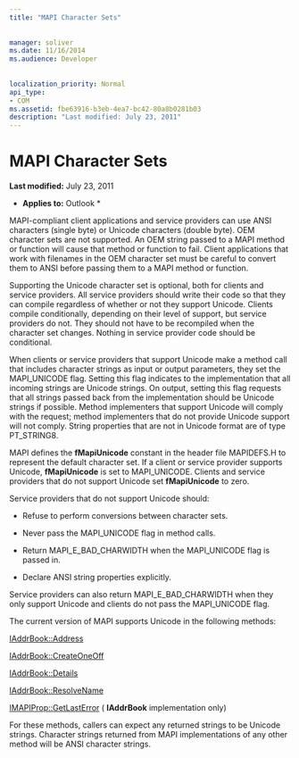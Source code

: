 ```yaml
---
title: "MAPI Character Sets"
 
 
manager: soliver
ms.date: 11/16/2014
ms.audience: Developer
 
 
localization_priority: Normal
api_type:
- COM
ms.assetid: fbe63916-b3eb-4ea7-bc42-80a8b0281b03
description: "Last modified: July 23, 2011"
---
```


# MAPI Character Sets

 **Last modified:** July 23, 2011 
  
 * **Applies to:** Outlook * 
  
MAPI-compliant client applications and service providers can use ANSI characters (single byte) or Unicode characters (double byte). OEM character sets are not supported. An OEM string passed to a MAPI method or function will cause that method or function to fail. Client applications that work with filenames in the OEM character set must be careful to convert them to ANSI before passing them to a MAPI method or function.
  
Supporting the Unicode character set is optional, both for clients and service providers. All service providers should write their code so that they can compile regardless of whether or not they support Unicode. Clients compile conditionally, depending on their level of support, but service providers do not. They should not have to be recompiled when the character set changes. Nothing in service provider code should be conditional. 
  
When clients or service providers that support Unicode make a method call that includes character strings as input or output parameters, they set the MAPI_UNICODE flag. Setting this flag indicates to the implementation that all incoming strings are Unicode strings. On output, setting this flag requests that all strings passed back from the implementation should be Unicode strings if possible. Method implementers that support Unicode will comply with the request; method implementers that do not provide Unicode support will not comply. String properties that are not in Unicode format are of type PT_STRING8.
  
MAPI defines the **fMapiUnicode** constant in the header file MAPIDEFS.H to represent the default character set. If a client or service provider supports Unicode, **fMapiUnicode** is set to MAPI_UNICODE. Clients and service providers that do not support Unicode set **fMapiUnicode** to zero. 
  
Service providers that do not support Unicode should:
  
- Refuse to perform conversions between character sets.
    
- Never pass the MAPI_UNICODE flag in method calls.
    
- Return MAPI_E_BAD_CHARWIDTH when the MAPI_UNICODE flag is passed in.
    
- Declare ANSI string properties explicitly. 
    
Service providers can also return MAPI_E_BAD_CHARWIDTH when they only support Unicode and clients do not pass the MAPI_UNICODE flag. 
  
 The current version of MAPI supports Unicode in the following methods: 
  
[IAddrBook::Address](iaddrbook-address.md)
  
[IAddrBook::CreateOneOff](iaddrbook-createoneoff.md)
  
[IAddrBook::Details](iaddrbook-details.md)
  
[IAddrBook::ResolveName](iaddrbook-resolvename.md)
  
[IMAPIProp::GetLastError](imapiprop-getlasterror.md) ( **IAddrBook** implementation only) 
  
For these methods, callers can expect any returned strings to be Unicode strings. Character strings returned from MAPI implementations of any other method will be ANSI character strings.
  

